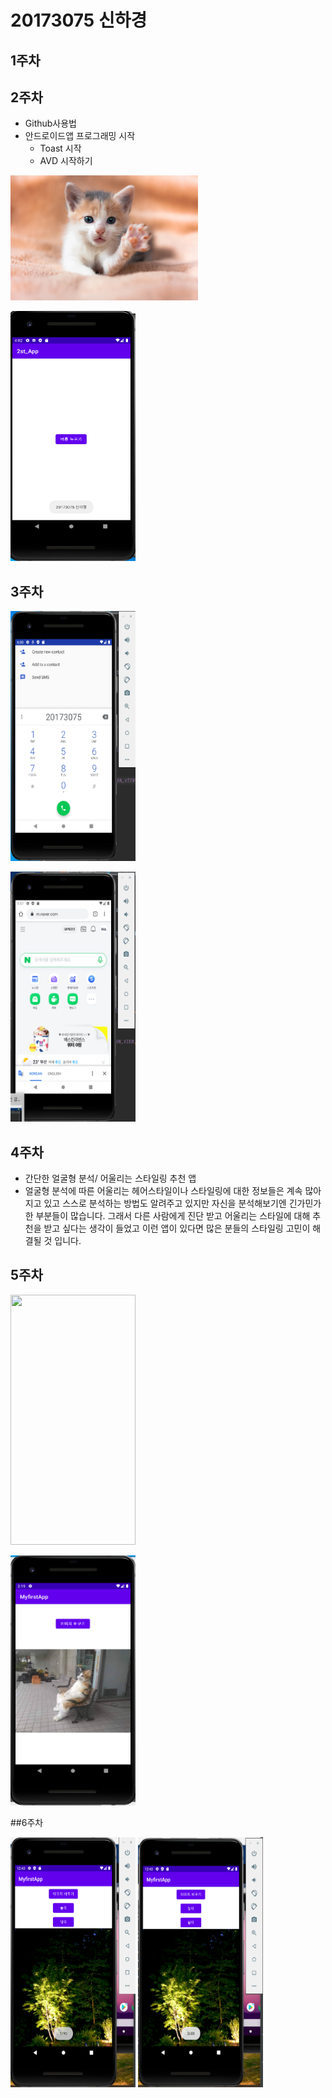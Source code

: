 # 20173075 신하경

## 1주차

## 2주차
  - Github사용법
  - 안드로이드앱 프로그래밍 시작
    - Toast 시작
    - AVD 시작하기
     
     
<img width="300" height="200" src="./png/고양이.jpg"></img>

<img width="200" height="400" src="./png/버튼누르기.png"></img>


## 3주차


<img width="200" height="400" src="./png/전화걸기.png"></img>

<img width="200" height="400" src="./png/네이버.png"></img>

## 4주차
  - 간단한 얼굴형 분석/ 어울리는 스타일링 추천 앱
  - 얼굴형 분석에 따른 어울리는 헤어스타일이나 스타일링에 대한 정보들은 계속 많아지고 있고 스스로
   분석하는 방법도 알려주고 있지만 자신을 분석해보기엔 긴가민가한 부분들이 많습니다.
   그래서 다른 사람에게 진단 받고 어울리는 스타일에 대해 추천을 받고 싶다는 생각이 들었고
   이런 앱이 있다면 많은 분들의 스타일링 고민이 해결될 것 입니다.
  

## 5주차

<img width="200" height="400" src="./png/"></img>

<img width="200" height="400" src="./png/2.png"></img>


##6주차

<img width="200" height="400" src="./png/높이.png"></img>
<img width="200" height="400" src="./png/넓이.png"></img>
